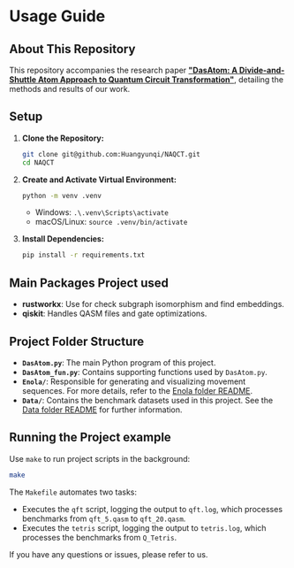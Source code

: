 
# Usage Guide
## About This Repository
This repository accompanies the research paper [**"DasAtom: A Divide-and-Shuttle Atom Approach to Quantum Circuit Transformation"**](https://arxiv.org/abs/2409.03185), detailing the methods and results of our work.

## Setup

1. **Clone the Repository:**

   ```bash
   git clone git@github.com:Huangyunqi/NAQCT.git
   cd NAQCT
   ```

2. **Create and Activate Virtual Environment:**

   ```bash
   python -m venv .venv
   ```

   - Windows: `.\.venv\Scripts\activate`
   - macOS/Linux: `source .venv/bin/activate`

3. **Install Dependencies:**

   ```bash
   pip install -r requirements.txt
   ```

## Main Packages Project used

- **rustworkx**: Use for check subgraph isomorphism and find embeddings.
- **qiskit**: Handles QASM files and gate optimizations.

## Project Folder Structure

- **`DasAtom.py`**: The main Python program of this project.
- **`DasAtom_fun.py`**: Contains supporting functions used by `DasAtom.py`.
- **`Enola/`**: Responsible for generating and visualizing movement sequences. For more details, refer to the [Enola folder README](Enola/README.md).
- **`Data/`**: Contains the benchmark datasets used in this project. See the [Data folder README](Data/README.md) for further information.


## Running the Project example

Use `make` to run project scripts in the background:

```bash
make
```

The `Makefile` automates two tasks:

- Executes the `qft` script, logging the output to `qft.log`, which processes benchmarks from `qft_5.qasm` to `qft_20.qasm`.
- Executes the `tetris` script, logging the output to `tetris.log`, which processes the benchmarks from `Q_Tetris`.


If you have any questions or issues, please refer to us.
